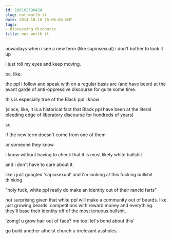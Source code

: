 ```yaml
---
id: 100162396424
slug: not-worth-it
date: 2014-10-16 15:06:04 GMT
tags:
- discussing discourse
title: not worth it
---
```

nowadays when i see a new term (like sapiosexual) i don't bother to look it up

i just roll my eyes and keep moving.

bc. like.

the ppl i follow and speak with on a regular basis are (and have been) at the avant garde of anti-oppressive discourse for quite some time. 

this is especially true of the Black ppl i know

(since, like, it is a historical fact that Black ppl have been at the literal bleeding edge of liberatory discourse for hundreds of years)

so 

if the new term doesn't come from one of them

or someone they know

i know without having to check that it is most likely white bullshit

and i don't have to care about it.

like i just googled 'sapiosexual' and i'm looking at this fucking bullshit thinking

"holy fuck, white ppl really do make an identity out of their rancid farts"

not surprising given that white ppl will make a community out of beards. like just growing beards. competitions with reward money and everything. they'll base their identity off of the most tenuous bullshit. 

'zomg! u grow hair out of face? me too! let's bond about this'

go build another atheist church u irrelevant assholes.